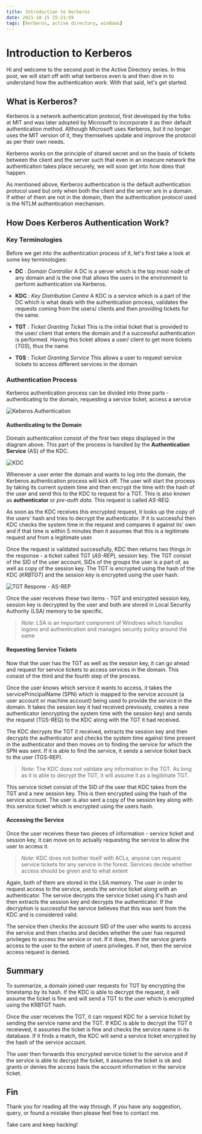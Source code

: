 ```yaml
---
title: Introduction to Kerberos
date: 2021-10-15 15:21:59
tags: [kerberos, active directory, windows]
---
```


# Introduction to Kerberos

Hi and welcome to the second post in the Active Directory series. In this post, we will start off with what kerberos even is and then dive in to understand how the authentication work. With that said, let's get started.

## What is Kerberos?

Kerberos is a network authentication protocol, first developed by the folks at MIT and was later adopted by Microsoft to incorporate it as their default authentication method. Although Microsoft uses Kerberos, but it no longer uses the MIT version of it, they themselves update and improve the protocol as per their own needs. 

Kerberos works on the principle of shared secret and on the basis of tickets between the client and the server such that even in an insecure network the authentication takes place securely, we will soon get into how does that happen.

As mentioned above, Kerberos authentication is the default authentication protocol used but only when both the client and the server are in a domain. If either of them are not in the domain, then the authentication protocol used is the NTLM authentication mechanism.

## How Does Kerberos Authentication Work?

### Key Terminologies

Before we get into the authentication process of it, let's first take a look at some key terminologies:
 - **DC** : *Domain Controller*
 A DC is a server which is the top most node of any domain and is the one that allows the users in the environment to perform authentication via Kerberos.

 - **KDC** : *Key Distribution Centre*
 A KDC is a service which is a part of the DC which is what deals with the authentication process, validates the requests coming from the users/ clients and then providing tickets for the same.

 - **TGT** : *Ticket Granting Ticket*
 This is the initial ticket that is provided to the user/ client that enters the domain and if a successful authentication is performed. Having this ticket allows a user/ client to get more tickets (*TGS*), thus the name.

 - **TGS** : *Ticket Granting Service*
 This allows a user to request service tickets to access different services in the domain


### Authentication Process

Kerberos authentication process can be divided into three parts - authenticating to the domain, requesting a service ticket, access a service

![Keberos Authentication](kerb_auth.png)

#### Authenticating to the Domain

Domain authentication consist of the first two steps displayed in the diagram above. This part of the process is handled by the **Authentication Service** (AS) of the KDC.

![KDC](kdc.png)

Whenever a user enter the domain and wants to log into the domain, the Kerberos authentication process will kick off. The user will start the process by taking its current system time and then encrypt the time with the hash of the user and send this to the KDC to request for a TGT. This is also known as **authenticator** or *pre-auth data*. This request is called *AS-REQ*.

As soon as the KDC receives this encrypted request, it looks up the copy of the users' hash and tries to decrypt the authenticator. If it is successful then KDC checks the system time in the request and compares it against its' own and if that time is within 5 minutes then it assumes that this is a legitimate request and from a legitimate user.

Once the request is validated successfully, KDC then returns two things in the response - a ticket called TGT (*AS-REP*), session key. The TGT consist of the SID of the user account, SIDs of the groups the user is a part of, as well as copy of the session key. The TGT is encrypted using the hash of the KDC (*KRBTGT*) and the session key is encrypted using the user hash.

![TGT Respone - AS-REP](as-rep.png)

Once the user receives these two items - TGT and encrypted session key, session key is decrypted by the user and both are stored in Local Security Authority (LSA) memory to be specific.

> *Note*: 
> LSA is an important component of Windows which handles logons and authentication and manages security policy around the same

#### Requesting Service Tickets

Now that the user has the TGT as well as the session key, it can go ahead and request for service tickets to access services in the domain. This consist of the third and the fourth step of the process.

Once the user knows which service it wants to access, it takes the servicePrincipalName (SPN) which is mapped to the service account (a user account or machine account) being used to provide the service in the domain. It takes the session key it had received previously, creates a new authenticator (encrypting the system time with the session key) and sends the request (TGS-REQ) to the KDC along with the TGT it had received.

The KDC decrypts the TGT it received, extracts the session key and then decrypts the authenticator and checks the system time against time present in the authenticator and then moves on to finding the service for which the SPN was sent. If it is able to find the service, it sends a service ticket back to the user (TGS-REP). 

> *Note*:
> The KDC does not validate any information in the TGT. As long as it is able to decrypt the TGT, it will assume it as a legitimate TGT.

This service ticket consist of the SID of the user that KDC takes from the TGT and a new session key. This is then encrypted using the hash of the service account. The user is also sent a copy of the session key along with this service ticket which is encrypted using the users hash.


#### Accessing the Service

Once the user receives these two pieces of information - service ticket and session key, it can move on to actually requesting the service to allow the user to access it.

> *Note*: 
> KDC does not bother itself with ACLs, anyone can request service tickets for any service in the forest. Services decide whether access should be given and to what extent

Again, both of them are stored in the LSA memory. The user in order to request access to the service, sends the service ticket along with an authenticator. The service decrypts the service ticket using it's hash and then extracts the session key and decrypts the authenticator. If the decryption is successful the service believes that this was sent from the KDC and is considered valid.

The service then checks the account SID of the user who wants to access the service and then checks and decides whether the user has required privileges to access the service or not. If it does, then the service grants access to the user to the extent of users privileges. If not, then the service access request is denied.

## Summary

To summarize, a domain joined user requests for TGT by encrypting the timestamp by its hash. If the KDC is able to decrypt the request, it will assume the ticket is fine and will send a TGT to the user which is encrypted using the KRBTGT hash.

Once the user receives the TGT, it can request KDC for a service ticket by sending the service name and the TGT. If KDC is able to decrypt the TGT it receieved, it assumes the ticket is fine and checks the service name in its database. If it finds a match, the KDC will send a service ticket encrypted by the hash of the service account.

The user then forwards this encrypted service ticket to the service and if the service is able to decrypt the ticket, it assumes the ticket is ok and grants or denies the access basis the account information in the service ticket.

## Fin

Thank you for reading all the way through. If you have any suggestion, query, or found a mistake then please feel free to contact me. 

Take care and keep hacking!